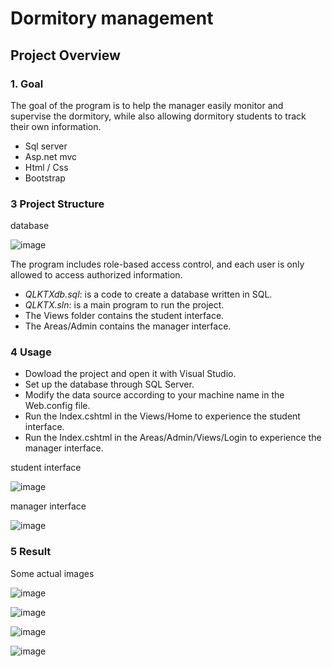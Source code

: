 # Dormitory management

## Project Overview

### 1. Goal

The goal of the program is to help the manager easily monitor and supervise the dormitory, while also allowing dormitory students to track their own information.

* Sql server
* Asp.net mvc
* Html / Css
* Bootstrap

### 3 Project Structure

database

![image](https://github.com/user-attachments/assets/0c397cd9-826e-4319-b8eb-7f758e97b6b6)

The program includes role-based access control, and each user is only allowed to access authorized information.
* *QLKTXdb.sql*: is a code to create a database written in SQL.
* *QLKTX.sln*: is a main program to run the project.
* The Views folder contains the student interface.
* The Areas/Admin contains the manager interface.

### 4 Usage

* Dowload the project and open it with Visual Studio.
* Set up the database through SQL Server.
* Modify the data source according to your machine name in the Web.config file.
* Run the Index.cshtml in the Views/Home to experience the student interface.
* Run the Index.cshtml in the Areas/Admin/Views/Login to experience the manager interface.

student interface

![image](https://github.com/user-attachments/assets/37bbbea3-8de4-4e4b-86e7-3e1e63d325fb)

manager interface

![image](https://github.com/user-attachments/assets/b32bc287-a861-4b69-9136-f7fd51b8eb04)

### 5 Result
Some actual images

![image](https://github.com/user-attachments/assets/ef74003b-f28f-4232-b900-45ceb8ef839f)

![image](https://github.com/user-attachments/assets/0d12c6af-bb9d-408e-8825-445c3370cf58)

![image](https://github.com/user-attachments/assets/a5e59e10-58b1-4a26-a3cc-2f3904b33acb)

![image](https://github.com/user-attachments/assets/b61202df-2049-4dfe-b512-48647a6c53c5)


